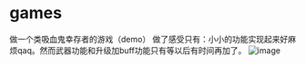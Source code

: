# games
做一个类吸血鬼幸存者的游戏（demo）
做了感受只有：小小的功能实现起来好麻烦qaq。然而武器功能和升级加buff功能只有等以后有时间再加了。
![image](https://github.com/zzxxixi/games/assets/138429676/df1fdbee-1571-49c1-a4e4-efd7d3e109b7)


